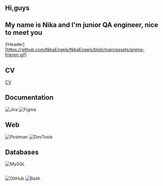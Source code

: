 ## Hi,guys

## My name is Nika and I'm junior QA engineer, nice to meet you

[!Header][https://github.com/NikaEngels/NikaEngels/blob/main/assets/anime-frieren.gif]

## CV

[CV](<///D:/download/%D0%93%D0%BE%D1%80%D1%8F%D1%87%D0%B5%D0%B2%D0%B0%20%D0%92%D0%B5%D1%80%D0%BE%D0%BD%D0%B8%D0%BA%D0%B0%20QA%20Engineer%20CV%20(1).pdf>)

## Documentation

![Jira](https://img.shields.io/badge/-Jira-4D5BA3?style=for-the-badge&logo=Jira&logoColor=blue)
![Figma](https://img.shields.io/badge/-Figma-4D5BA3?style=for-the-badge&logo=Figma&logoColor=white)

## Web

![Postman](https://img.shields.io/badge/-POSTMAN-4D5BA3?style=for-the-badge&logo=Postman)
![DevTools](https://img.shields.io/badge/-DevTools-4D5BA3?style=for-the-badge&logo=ChromeDevTools&logoColor=blue)

## Databases

![MySQL](https://img.shields.io/badge/-MySQL-4D5BA3?style=for-the-badge&logo=MySQL&logoColor=black)

##

![GitHub](https://img.shields.io/badge/-GitHub-4D5BA3?style=for-the-badge&logo=GitHub&logoColor=black)
![Bash](https://img.shields.io/badge/-Bush-4D5BA3?style=for-the-badge&logo=Bush&logoColor=black)
